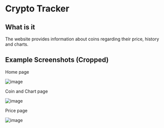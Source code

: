 # Crypto Tracker

## What is it
The website provides information about coins regarding their price, history and charts.

## Example Screenshots (Cropped)
Home page

![image](https://github.com/user-attachments/assets/43de466c-0a11-4bbb-b50e-0019cbadfd84)

Coin and Chart page

![image](https://github.com/user-attachments/assets/75df3388-2ad9-48ae-8ab9-94178c483c2e)

Price page

![image](https://github.com/user-attachments/assets/c43fc167-fe8c-48ea-aa43-f5854ff57ed0)
